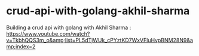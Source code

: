 # crud-api-with-golang-akhil-sharma
Building a crud api with golang with Akhil Sharma : https://www.youtube.com/watch?v=TkbhQQS3m_o&amp;list=PL5dTjWUk_cPYztKD7WxVFluHvpBNM28N9&amp;index=2
